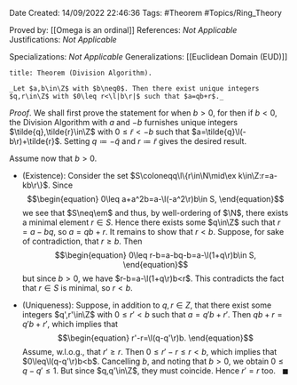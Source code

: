 <div class="topSpace"></div>

Date Created: 14/09/2022 22:46:36
Tags: #Theorem #Topics/Ring_Theory

Proved by: [[Omega is an ordinal]]
References: _Not Applicable_
Justifications: _Not Applicable_

Specializations: _Not Applicable_
Generalizations: [[Euclidean Domain (EUD)]]

``` ad-Theorem
title: Theorem (Division Algorithm).

_Let $a,b\in\Z$ with $b\neq0$. Then there exist unique integers $q,r\in\Z$ with $0\leq r<\l|b\r|$ such that $a=qb+r$._

```

_Proof_. We shall first prove the statement for when $b>0$, for then if $b<0$, the Division Algorithm with $a$ and $-b$ furnishes unique integers $\tilde{q},\tilde{r}\in\Z$ with $0\leq\tilde{r}<-b$ such that $a=\tilde{q}\l(-b\r)+\tilde{r}$. Setting $q\coloneqq-\tilde{q}$ and $r\coloneqq\tilde{r}$ gives the desired result.

Assume now that $b>0$.
* (Existence): Consider the set $S\coloneqq\l\{r\in\N\mid\ex k\in\Z:r=a-kb\r\}$. Since
$$\begin{equation}
    0\leq a+a^2b=a-\l(-a^2\r)b\in S,
\end{equation}$$
we see that $S\neq\em$ and thus, by well-ordering of $\N$, there exists a minimal element $r\in S$. Hence there exists some $q\in\Z$ such that $r=a-bq$, so $a=qb+r$. It remains to show that $r<b$. Suppose, for sake of contradiction, that $r\geq b$. Then
$$\begin{equation}
    0\leq r-b=a-bq-b=a-\l(1+q\r)b\in S,
\end{equation}$$
but since $b>0$, we have $r-b=a-\l(1+q\r)b<r$. This contradicts the fact that $r\in S$ is minimal, so $r<b$.

* (Uniqueness): Suppose, in addition to $q,r\in Z$, that there exist some integers $q',r'\in\Z$ with $0\leq r'<b$ such that $a=q'b+r'$. Then $qb+r=q'b+r'$, which implies that
$$\begin{equation}
    r'-r=\l(q-q'\r)b.
\end{equation}$$
Assume, w.l.o.g., that $r'\geq r$. Then $0\leq r'-r\leq r<b$, which implies that $0\leq\l(q-q'\r)b<b$. Cancelling $b$, and noting that $b>0$, we obtain $0\leq q-q'\leq 1$. But since $q,q'\in\Z$, they must coincide. Hence $r'=r$ too.<span style="float:right;">$\blacksquare$</span>
